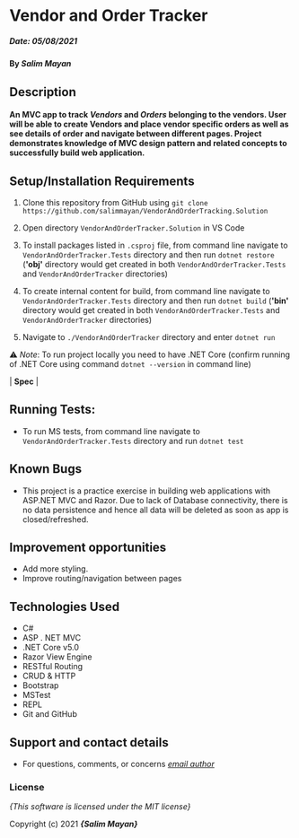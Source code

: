 # Vendor and Order Tracker

##### Date: **05/08/2021**

#### By **_Salim Mayan_**

## Description

#### An MVC app to track _Vendors_ and _Orders_ belonging to the vendors. User will be able to create Vendors and place vendor specific orders as well as see details of order and navigate between different pages. Project demonstrates knowledge of MVC design pattern and related concepts to successfully build web application. 

## Setup/Installation Requirements

1. Clone this repository from GitHub using `git clone https://github.com/salimmayan/VendorAndOrderTracking.Solution`

2. Open directory `VendorAndOrderTracker.Solution` in VS Code

3. To install packages listed in `.csproj` file, from command line navigate to `VendorAndOrderTracker.Tests`  directory and then run  `dotnet restore` (**'obj'** directory would get created in both `VendorAndOrderTracker.Tests`  and  `VendorAndOrderTracker`  directories)

4. To create internal content for build, from command line navigate to `VendorAndOrderTracker.Tests`  directory and then run  `dotnet build` (**'bin'** directory would get created in both `VendorAndOrderTracker.Tests`  and  `VendorAndOrderTracker`  directories)

5. Navigate to `./VendorAndOrderTracker` directory and enter `dotnet run`

⚠️  *Note*: To run project locally you need to have .NET Core (confirm running of .NET Core using command `dotnet --version` in command line)

| **Spec** |
## Running Tests:

-  To run MS tests, from command line navigate to `VendorAndOrderTracker.Tests` directory and run `dotnet test`

## Known Bugs

* This project is a practice exercise in building web applications with ASP.NET MVC and Razor. Due to lack of Database connectivity, there is no data persistence and hence all data will be deleted as soon as app is closed/refreshed. 

## Improvement opportunities

* Add more styling.
* Improve routing/navigation between pages

## Technologies Used

-   C#
-   ASP . NET MVC
-   .NET Core v5.0
-   Razor View Engine
-   RESTful Routing
-   CRUD & HTTP
-   Bootstrap
-   MSTest
-   REPL
-   Git and GitHub

## Support and contact details

* For questions, comments, or concerns *[email author](mailto:mailsalim@gmail.com?subject=[GitHub])*


### License

*{This software is licensed under the MIT license}*

Copyright (c) 2021 **_{Salim Mayan}_**